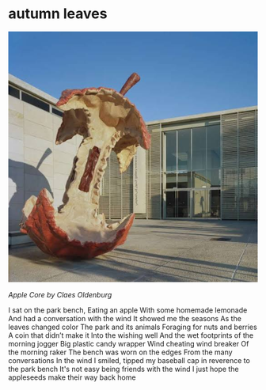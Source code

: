 # autumn leaves
![autumn leaves](images/autumn%20leaves.jpeg)

*Apple Core by Claes Oldenburg*

I sat on the park bench,
Eating an apple
With some homemade lemonade
And had a conversation with the wind
It showed me the seasons
As the leaves changed color
The park and its animals
Foraging for nuts and berries
A coin that didn’t make it 
Into the wishing well
And the wet footprints of the morning jogger
Big plastic candy wrapper
Wind cheating wind breaker
Of the morning raker
The bench was worn on the edges
From the many conversations
In the wind
I smiled, tipped my baseball cap
in reverence to the park bench
It's not easy being friends with the wind
I just hope the appleseeds 
make their way back home
